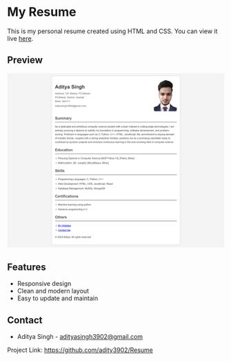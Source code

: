 # My Resume

This is my personal resume created using HTML and CSS. You can view it live [here](https://my-resume-ten-psi.vercel.app/).

## Preview

![Resume Preview](./Assets/preview.png)

## Features

- Responsive design
- Clean and modern layout
- Easy to update and maintain

## Contact
- Aditya Singh - adityasingh3902@gmail.com

Project Link: https://github.com/adity3902/Resume